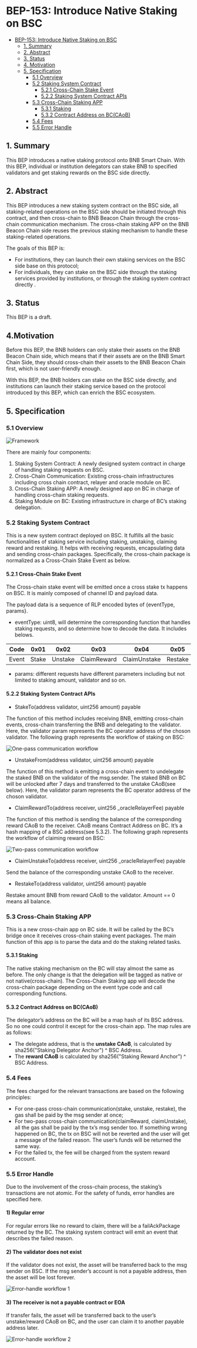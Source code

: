 # BEP-153: Introduce Native Staking on BSC

- [BEP-153: Introduce Native Staking on BSC](https://github.com/bnb-chain/BEPs/pull/153)
  - [1. Summary](#1-summary)
  - [2. Abstract](#2-abstract)
  - [3. Status](#3-status)
  - [4. Motivation](#4motivation)
  - [5. Specification](#5-specification)
    - [5.1 Overview](#51-overview)
    - [5.2 Staking System Contract](#52-staking-system-contract)
      - [5.2.1 Cross-Chain Stake Event](#521-cross-chain-stake-event)
      - [5.2.2 Staking System Contract APIs](#522-staking-system-contract-apis)
    - [5.3 Cross-Chain Staking APP](#53-cross-chain-staking-app)
      - [5.3.1 Staking](#531-staking)
      - [5.3.2 Contract Address on BC(CAoB)](#532-contract-address-on-bccaob)
    - [5.4 Fees](#54-fees)
    - [5.5 Error Handle](#55-error-handle)

## 1. Summary

This BEP introduces a native staking protocol onto BNB Smart Chain. With this BEP, individual or institution delegators can stake BNB to specified validators and get staking rewards on the BSC side directly.

## 2. Abstract

This BEP introduces a new staking system contract on the BSC side, all staking-related operations on the BSC side should be initiated through this contract, and then cross-chain to BNB Beacon Chain through the cross-chain communication mechanism. The cross-chain staking APP on the BNB Beacon Chain side reuses the previous staking mechanism to handle these staking-related operations. 

The goals of this BEP is:

- For institutions, they can launch their own staking services on the BSC side base on this protocol;
- For individuals, they can stake on the BSC side through the staking services provided by institutions, or through the staking system contract directly .

## 3. Status

This BEP is a draft.

## 4.Motivation

Before this BEP, the BNB holders can only stake their assets on the BNB Beacon Chain side, which means that if their assets are on the BNB Smart Chain Side, they should cross-chain their assets to the BNB Beacon Chain first, which is not user-friendly enough.

With this BEP, the BNB holders can stake on the BSC side directly, and institutions can launch their staking service based on the protocol introduced by this BEP, which can enrich the BSC ecosystem.

## 5. Specification

### 5.1 Overview

![Framework](assets/bep-153/5.1_Framework.jpg)

There are mainly four components:

1. Staking System Contract: A newly designed system contract in charge of handling staking requests on BSC.
2. Cross-Chain Communication: Existing cross-chain infrastructures including cross chain contract, relayer and oracle module on BC.
3. Cross-Chain Staking APP: A newly designed app on BC in charge of handling cross-chain staking requests.
4. Staking Module on BC: Existing infrastructure in charge of BC’s staking delegation.

### 5.2 Staking System Contract

This is a new system contract deployed on BSC. It fulfills all the basic functionalities of staking service including staking, unstaking, claiming reward and restaking. It helps with receiving requests, encapsulating data and sending cross-chain packages. Specifically, the cross-chain package is normalized as a Cross-Chain Stake Event as below.

#### 5.2.1 Cross-Chain Stake Event

The Cross-chain stake event will be emitted once a cross stake tx happens on BSC. It is mainly composed of channel ID and payload data.

The payload data is a sequence of RLP encoded bytes of {eventType, params}.

- eventType: uint8, will determine the corresponding function that handles staking requests, and so determine how to decode the data. It includes belows.    

| Code  | 0x01  | 0x02    | 0x03        | 0x04         | 0x05    |
| ----- | ----- | ------- | ----------- | ------------ | ------- |
| Event | Stake | Unstake | ClaimReward | ClaimUnstake | Restake |

- params: different requests have different parameters including but not limited to staking amount, validator and so on.

#### 5.2.2 Staking System Contract APIs

- StakeTo(address validator, uint256 amount) payable

 The function of this method includes receiving BNB, emitting cross-chain events, cross-chain transferring the BNB and delegating to the validator. Here, the validator param represents the BC operator address of the choson validator. The following graph represents the workflow of staking on BSC:

![One-pass communication workflow ](assets/bep-153/5.2_Stake.jpg)

- UnstakeFrom(address validator, uint256 amount) payable

 The function of this method is emitting a cross-chain event to undelegate the staked BNB on the validator of the msg.sender. The staked BNB on BC will be unlocked after 7 days and transferred to the unstake CAoB(see below). Here, the validator param represents the BC operator address of the choson validator.

- ClaimRewardTo(address receiver, uint256 _oracleRelayerFee) payable

The function of this method is sending the balance of the corresponding reward CAoB to the receiver. CAoB means Contract Address on BC. It’s a hash mapping of a BSC address(see 5.3.2). The following graph represents the workflow of claiming reward on BSC:

![Two-pass communication workflow](assets/bep-153/5.3_ClaimReward.jpg)

- ClaimUnstakeTo(address receiver, uint256 _oracleRelayerFee) payable

 Send the balance of the corresponding unstake CAoB to the receiver. 

- RestakeTo(address validator, uint256 amount) payable

Restake amount BNB from reward CAoB to the validator. Amount == 0 means all balance.

### 5.3 Cross-Chain Staking APP

This is a new cross-chain app on BC side. It will be called by the BC’s bridge once it receives cross-chain staking event packages. The main function of this app is to parse the data and do the staking related tasks.

#### 5.3.1 Staking

The native staking mechanism on the BC will stay almost the same as before. The only change is that the delegation will be tagged as native or not native(cross-chain). The Cross-Chain Staking app will decode the cross-chain package depending on the event type code and call corresponding functions.

#### 5.3.2 Contract Address on BC(CAoB)

The delegator’s address on the BC will be a map hash of its BSC address. So no one could control it except for the cross-chain app. The map rules are as follows:

- The delegate address, that is the **unstake CAoB**, is calculated by sha256("Staking Delegator Anchor") ^ BSC Address.
- The **reward CAoB** is calculated by sha256("Staking Reward Anchor") ^ BSC Address.

### 5.4 Fees

The fees charged for the relevant transactions are based on the following principles:

- For one-pass cross-chain communication(stake, unstake, restake), the gas shall be paid by the msg sender at once;
- For two-pass cross-chain communication(claimReward, claimUnstake), all the gas shall be paid by the tx’s msg sender too. If something wrong happened on BC, the tx on BSC will not be reverted and the user will get a message of the failed reason. The user’s funds will be returned the same way.
- For the failed tx, the fee will be charged from the system reward account.

### 5.5 Error Handle

Due to the involvement of the cross-chain process, the staking’s transactions are not atomic. For the safety of funds, error handles are specified here.

#### 1) Regular error

For regular errors like no reward to claim, there will be a failAckPackage returned by the BC. The staking system contract will emit an event that describes the failed reason.

#### 2) The validator does not exist

If the validator does not exist, the asset will be transferred back to the msg sender on BSC. If the msg sender’s account is not a payable address, then the asset will be lost forever.

![Error-handle workflow 1](assets/bep-153/5.4_Failed1.jpg)

#### 3) The receiver is not a payable contract or EOA

If transfer fails, the asset will be transferred back to the user’s unstake/reward CAoB on BC, and the user can claim it to another payable address later.

![Error-handle workflow 2](assets/bep-153/5.5_Failed2.jpg)


